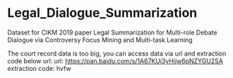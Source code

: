 # Legal_Dialogue_Summarization

Dataset for CIKM 2019 paper Legal Summarization for Multi-role Debate Dialogue via Controversy Focus Mining and Multi-task Learning

The court record data is too big, you can access data via url and extraction code below url:
url: https://pan.baidu.com/s/1A67KUj3yHjjw6pNZYGU2SA  extraction code: hvfw 
